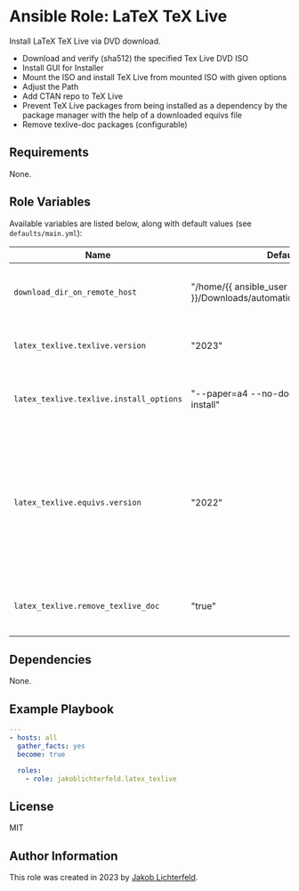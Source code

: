 # Ansible Role: LaTeX TeX Live

Install LaTeX TeX Live via DVD download.

- Download and verify (sha512) the specified Tex Live DVD ISO
- Install GUI for Installer
- Mount the ISO and install TeX Live from mounted ISO with given options
- Adjust the Path
- Add CTAN repo to TeX Live
- Prevent TeX Live packages from being installed as a dependency by the package manager with the help of a downloaded equivs file
- Remove texlive-doc packages (configurable)

## Requirements

None.

## Role Variables

Available variables are listed below, along with default values (see `defaults/main.yml`):

| Name           | Default Value   | Description                        |
| -------------- | --------------- | -----------------------------------|
| `download_dir_on_remote_host` | "/home/{{ ansible_user }}/Downloads/automatically_by_ansible_playbook" | Download Base Directory on Remote Host |
| `latex_texlive.texlive.version` | "2023" | TeX Live Version you want to install |
| `latex_texlive.texlive.install_options` | "--paper=a4 --no-doc-install --no-src-install" | Additional TeX Live installation options you want to use |
| `latex_texlive.equivs.version` | "2022" | Equivs version to use to prevent TeX Live packages from being installed as a dependency by the package manager |
| `latex_texlive.remove_texlive_doc` | "true" |  Whether texlive-doc packages should be removed |

## Dependencies

None.

## Example Playbook

```yaml
---
- hosts: all
  gather_facts: yes
  become: true

  roles:
    - role: jakoblichterfeld.latex_texlive

```

## License

MIT

## Author Information

This role was created in 2023 by [Jakob Lichterfeld](https://github.com/JakobLichterfeld).
